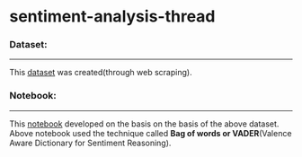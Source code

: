 # sentiment-analysis-thread

### **Dataset:** 
---
This [dataset](https://www.kaggle.com/datasets/shuvammandal121/37000-reviews-of-thread-app-dataset) was created(through web scraping).

### **Notebook:** 
---
This [notebook](https://www.kaggle.com/code/shuvammandal121/sentiment-analysis-on-the-dataset)  developed on the basis on the basis of the above dataset. Above notebook used the technique called **Bag of words or VADER**(Valence Aware Dictionary for Sentiment Reasoning).
